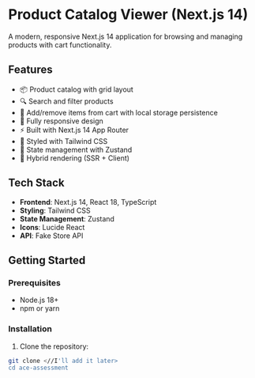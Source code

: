 # Product Catalog Viewer (Next.js 14)

A modern, responsive Next.js 14 application for browsing and managing products with cart functionality.

## Features

- 📦 Product catalog with grid layout
- 🔍 Search and filter products
- 🛒 Add/remove items from cart with local storage persistence
- 📱 Fully responsive design
- ⚡ Built with Next.js 14 App Router
- 🎨 Styled with Tailwind CSS
- 🏪 State management with Zustand
- 🔄 Hybrid rendering (SSR + Client)

## Tech Stack

- **Frontend**: Next.js 14, React 18, TypeScript
- **Styling**: Tailwind CSS
- **State Management**: Zustand
- **Icons**: Lucide React
- **API**: Fake Store API

## Getting Started

### Prerequisites

- Node.js 18+ 
- npm or yarn

### Installation

1. Clone the repository:
```bash
git clone <//I'll add it later>
cd ace-assessment
